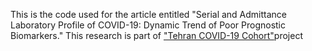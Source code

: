 This is the code used for the article entitled "Serial and Admittance Laboratory Profile of COVID-19: Dynamic Trend of Poor Prognostic Biomarkers." This research is part of ["Tehran COVID-19 Cohort"](https://github.com/Sdamirsa/Tehran_COVID_Cohort/)project
